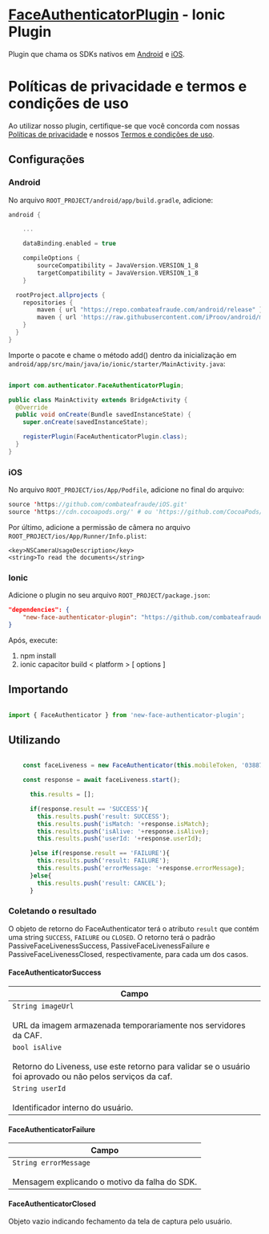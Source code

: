 # [FaceAuthenticatorPlugin](https://docs.caf.io/sdks/ionic/getting-started) - Ionic Plugin

Plugin que chama os SDKs nativos em [Android](https://docs.caf.io/sdks/android/getting-started/faceauthenticator) e [iOS](https://docs.caf.io/sdks/ios/getting-started/newfaceauthenticator).

# Políticas de privacidade e termos e condições de uso

Ao utilizar nosso plugin, certifique-se que você concorda com nossas [Políticas de privacidade](https://www.combateafraude.com/politicas/politicas-de-privacidade) e nossos [Termos e condições de uso](https://www.combateafraude.com/politicas/termos-e-condicoes-de-uso).

## Configurações

### Android

No arquivo `ROOT_PROJECT/android/app/build.gradle`, adicione:

``` gradle
android {

    ...

    dataBinding.enabled = true

    compileOptions {
        sourceCompatibility = JavaVersion.VERSION_1_8
        targetCompatibility = JavaVersion.VERSION_1_8
    }

  rootProject.allprojects {
    repositories {
        maven { url "https://repo.combateafraude.com/android/release" }
        maven { url 'https://raw.githubusercontent.com/iProov/android/master/maven/' }
    }
  }
}
```

Importe o pacote e chame o método add() dentro da inicialização em `android/app/src/main/java/io/ionic/starter/MainActivity.java`:

```java

import com.authenticator.FaceAuthenticatorPlugin;

public class MainActivity extends BridgeActivity {
  @Override
  public void onCreate(Bundle savedInstanceState) {
    super.onCreate(savedInstanceState);

    registerPlugin(FaceAuthenticatorPlugin.class);
  }
}

```

### iOS

No arquivo `ROOT_PROJECT/ios/App/Podfile`, adicione no final do arquivo:

``` swift
source 'https://github.com/combateafraude/iOS.git'
source 'https://cdn.cocoapods.org/' # ou 'https://github.com/CocoaPods/Specs' se o CDN estiver fora do ar
```

Por último, adicione a permissão de câmera no arquivo `ROOT_PROJECT/ios/App/Runner/Info.plist`:

```
<key>NSCameraUsageDescription</key>
<string>To read the documents</string>
```


### Ionic

Adicione o plugin no seu arquivo `ROOT_PROJECT/package.json`:

```json
"dependencies": {
    "new-face-authenticator-plugin": "https://github.com/combateafraude/Ionic/archive/refs/tags/new-face-authenticator-plugin-v1.0.0.tar.gz"
}
```

Após, execute:
1. npm install
2. ionic capacitor build < platform > [ options ]

## Importando

```typescript

import { FaceAuthenticator } from 'new-face-authenticator-plugin';

```

## Utilizando 
```typescript

    const faceLiveness = new FaceAuthenticator(this.mobileToken, '038871233334');

    const response = await faceLiveness.start();

      this.results = [];

      if(response.result == 'SUCCESS'){
        this.results.push('result: SUCCESS');
        this.results.push('isMatch: '+response.isMatch);
        this.results.push('isAlive: '+response.isAlive);
        this.results.push('userId: '+response.userId);

      }else if(response.result == 'FAILURE'){
        this.results.push('result: FAILURE');
        this.results.push('errorMessage: '+response.errorMessage);
      }else{
        this.results.push('result: CANCEL');
      }

```

### Coletando o resultado

O objeto de retorno do FaceAuthenticator terá o atributo `result` que contém uma string `SUCCESS`, `FAILURE` ou `CLOSED`. O retorno terá o padrão PassiveFaceLivenessSuccess, PassiveFaceLivenessFailure e PassiveFaceLivenessClosed, respectivamente, para cada um dos casos.

#### FaceAuthenticatorSuccess

| Campo |
| --------- |
| `String imageUrl`<br><br> URL da imagem armazenada temporariamente nos servidores da CAF.|
| `bool isAlive`<br><br> Retorno do Liveness, use este retorno para validar se o usuário foi aprovado ou não pelos serviços da caf. |
| `String userId`<br><br> Identificador interno do usuário. |

#### FaceAuthenticatorFailure

| Campo |
| --------- |
| `String errorMessage`<br><br>Mensagem explicando o motivo da falha do SDK.|

#### FaceAuthenticatorClosed
Objeto vazio indicando fechamento da tela de captura pelo usuário.
